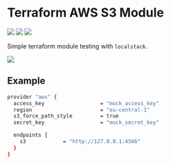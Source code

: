 # Terraform AWS S3 Module

![](https://img.shields.io/badge/terraform-v1.0.9-blueviolet?logo=terraform)
![](https://img.shields.io/badge/aws-3.63.0-yellow?logo=amazonaws)
![](https://img.shields.io/badge/localstack-latest-white?logo=github)

Simple terraform module testing with `localstack`.

![](images/module-pipeline.png)

## Example

```sh
provider "aws" {
  access_key                  = "mock_access_key"
  region                      = "eu-central-1"
  s3_force_path_style         = true
  secret_key                  = "mock_secret_key"

  endpoints {
    s3            = "http://127.0.0.1:4566"
  }
}
```
